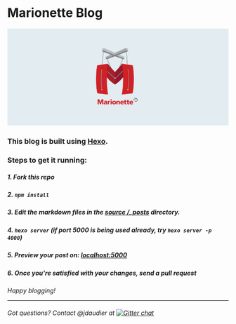 # Marionette Blog
![screenshot](logo.png)

### This blog is built using [Hexo](http://hexo.io).

### Steps to get it running:

##### 1. Fork this repo
##### 2. `npm install`
##### 3. Edit the markdown files in the [source /_posts](https://github.com/marionettejs/blog/tree/master/source/_posts) directory.
##### 4. `hexo server` (if port 5000 is being used already, try `hexo server -p 4000`)
##### 5. Preview your post on: [localhost:5000](http://localhost:5000)
##### 6. Once you're satisfied with your changes, send a pull request

*Happy blogging!*


***************************
###### Got questions? Contact @jdaudier at [![Gitter chat](https://badges.gitter.im/marionettejs.png)](https://gitter.im/marionettejs)
